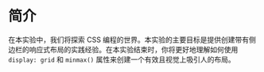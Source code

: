 # 简介

在本实验中，我们将探索 CSS 编程的世界。本实验的主要目标是提供创建带有侧边栏的响应式布局的实践经验。在本实验结束时，你将更好地理解如何使用 `display: grid` 和 `minmax()` 属性来创建一个有效且视觉上吸引人的布局。
